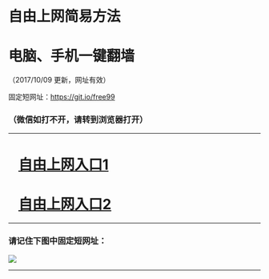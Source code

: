 ﻿# 自由上网简易方法

# 电脑、手机一键翻墙

（2017/10/09 更新，网址有效）

固定短网址：https://git.io/free99

### （微信如打不开，请转到浏览器打开）


***





# &nbsp;&nbsp; <a href="http://ft416225358.fwq-tz-1001.info/fwqtz01.html?t=100900118882 " target="_blank">自由上网入口1</a>
# &nbsp;&nbsp; <a href="http://ft580011576.fwq-tz-1002.info/fwqtz02.html?t=100900124490 " target="_blank">自由上网入口2</a>
***

### 请记住下图中固定短网址：

<img src="https://s3-us-west-2.amazonaws.com/fwq-1001/yjfq-20170905okok.png" /> 


***

